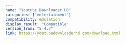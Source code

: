 ```yaml
---
name: "Youtube Downloader HD"
categories: ['entertainment']
compatibility: emulation
display_result: "Compatible"
version_from: "5.4.3"
link: https://youtubedownloaderhd.com/download.html
---
```


